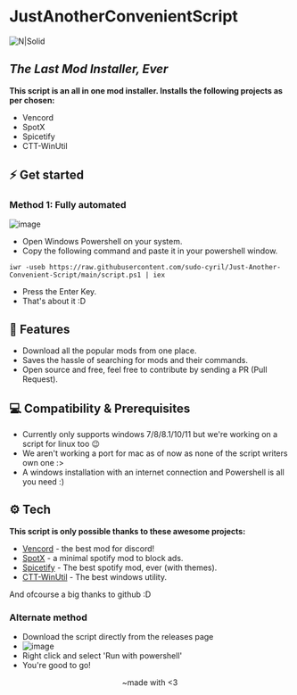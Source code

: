 # JustAnotherConvenientScript
![N|Solid](https://raw.githubusercontent.com/PowerShell/PowerShell/master/assets/ps_black_64.svg?sanitize=true)
## _The Last Mod Installer, Ever_

**This script is an all in one mod installer. Installs the following projects as per chosen:**

- Vencord
- SpotX
- Spicetify
- CTT-WinUtil

## ⚡ Get started

### Method 1: Fully automated
![image](https://github.com/sudo-cyril/Just-Another-Convenient-Script/assets/58302941/f4df8e1a-7c3d-44a6-a6d4-91b49af8d2c8)
- Open Windows Powershell on your system.
- Copy the following command and paste it in your powershell window.
```
iwr -useb https://raw.githubusercontent.com/sudo-cyril/Just-Another-Convenient-Script/main/script.ps1 | iex
```
- Press the Enter Key.
- That's about it :D

## 🚩 Features
- Download all the popular mods from one place.
- Saves the hassle of searching for mods and their commands.
- Open source and free, feel free to contribute by sending a PR (Pull Request).
 
## 💻 Compatibility & Prerequisites
- Currently only supports windows 7/8/8.1/10/11 but we're working on a script for linux too 😉
- We aren't working a port for mac as of now as none of the script writers own one :>
- A windows installation with an internet connection and Powershell is all you need :)

## ⚙ Tech

**This script is only possible thanks to these awesome projects:**

- [Vencord](https://github.com/Vendicated/Vencord) - the best mod for discord!
- [SpotX](https://github.com/SpotX-Official/SpotX) - a minimal spotify mod to block ads.
- [Spicetify](https://github.com/spicetify) - The best spotify mod, ever (with themes).
- [CTT-WinUtil](https://github.com/ChrisTitusTech/winutil) - The best windows utility.

And ofcourse a big thanks to github :D

### Alternate method
- Download the script directly from the releases page
- ![image](https://github.com/sudo-cyril/Just-Another-Convenient-Script/assets/58302941/c9d27374-e5a4-4988-bbe3-8a61e8ec56df)
- Right click and select 'Run with powershell'
- You're good to go!

            
<p align="center">~made with <3</p>
